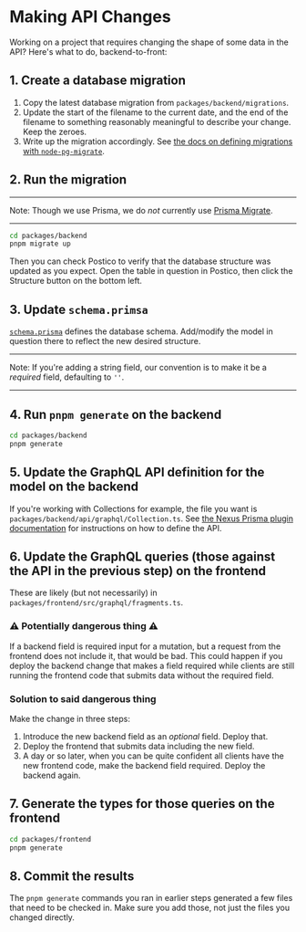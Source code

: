 # Making API Changes

Working on a project that requires changing the shape of some data in the API? Here's what to do, backend-to-front:

## 1. Create a database migration

1. Copy the latest database migration from `packages/backend/migrations`.
2. Update the start of the filename to the current date, and the end of the filename to something reasonably meaningful to describe your change. Keep the zeroes.
3. Write up the migration accordingly. See [the docs on defining migrations with `node-pg-migrate`](https://salsita.github.io/node-pg-migrate/#/migrations).

## 2. Run the migration

---

Note: Though we use Prisma, we do _not_ currently use [Prisma Migrate](https://www.prisma.io/docs/concepts/components/prisma-migrate).

---

```sh
cd packages/backend
pnpm migrate up
```

Then you can check Postico to verify that the database structure was updated as you expect. Open the table in question in Postico, then click the Structure button on the bottom left.

## 3. Update `schema.primsa`

[`schema.prisma`](https://www.prisma.io/docs/concepts/components/prisma-schema) defines the database schema. Add/modify the model in question there to reflect the new desired structure.

---

Note: If you're adding a string field, our convention is to make it be a _required_ field, defaulting to `''`.

---

## 4. Run `pnpm generate` on the backend

```sh
cd packages/backend
pnpm generate
```

## 5. Update the GraphQL API definition for the model on the backend

If you're working with Collections for example, the file you want is `packages/backend/api/graphql/Collection.ts`. See [the Nexus Prisma plugin documentation](https://nexusjs.org/docs/plugins/prisma/overview) for instructions on how to define the API.

## 6. Update the GraphQL queries (those against the API in the previous step) on the frontend

These are likely (but not necessarily) in `packages/frontend/src/graphql/fragments.ts`.

### ⚠️ Potentially dangerous thing ⚠️

If a backend field is required input for a mutation, but a request from the frontend does not include it, that would be bad. This could happen if you deploy the backend change that makes a field required while clients are still running the frontend code that submits data without the required field.

### Solution to said dangerous thing

Make the change in three steps:

1. Introduce the new backend field as an _optional_ field. Deploy that.
2. Deploy the frontend that submits data including the new field.
3. A day or so later, when you can be quite confident all clients have the new frontend code, make the backend field required. Deploy the backend again.

## 7. Generate the types for those queries on the frontend

```sh
cd packages/frontend
pnpm generate
```

## 8. Commit the results

The `pnpm generate` commands you ran in earlier steps generated a few files that need to be checked in. Make sure you add those, not just the files you changed directly.
